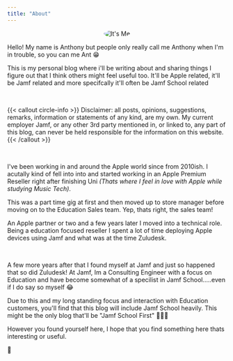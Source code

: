 ```yaml
---
title: "About"
---
```


<div style="text-align: center;">
    <img src="/AntNewCropWhiteV2.jpg" alt="It's Me" style="max-width: 20%; height: auto; border-radius: 50%">
</div>

Hello! My name is Anthony but people only really call me Anthony when I'm in trouble, so you can me Ant 😁

This is my personal blog where i'll be writing about and sharing things I figure out that I think others might feel useful too. It'll be Apple related, it'll be Jamf related and more specifcally it'll often be Jamf School related

<br>

{{< callout circle-info >}}
Disclaimer: all posts, opinions, suggestions, remarks, information or statements of any kind, are my own. My current employer Jamf, or any other 3rd party mentioned in, or linked to, any part of this blog, can never be held responsible for the information on this website.
{{< /callout >}}

<br>

I've been working in and around the Apple world since from 2010ish. I acutally kind of fell into into and started working in an Apple Premium Reseller right after finishing Uni _(Thats where I feel in love with Apple while studying Music Tech)_.

This was a part time gig at first and then moved up to store manager before moving on to the Education Sales team. Yep, thats right, the sales team!

An Apple partner or two and a few years later I moved into a technical role. Being a education focused reseller I spent a lot of time deploying Apple devices using Jamf and what was at the time Zuludesk. 

<br>

A few more years after that I found myself at Jamf and just so happened that so did Zuludesk! At Jamf, Im a Consulting Engineer with a focus on Education and have become somewhat of a specilist in Jamf School.....even if I do say so myself 😂

Due to this and my long standing focus and interaction with Education customers, you'll find that this blog will include Jamf School heavily. This might be the only blog that'll be "Jamf School First" 🤷🏼‍♂️

However you found yourself here, I hope that you find something here thats interesting or useful. 

🐜
